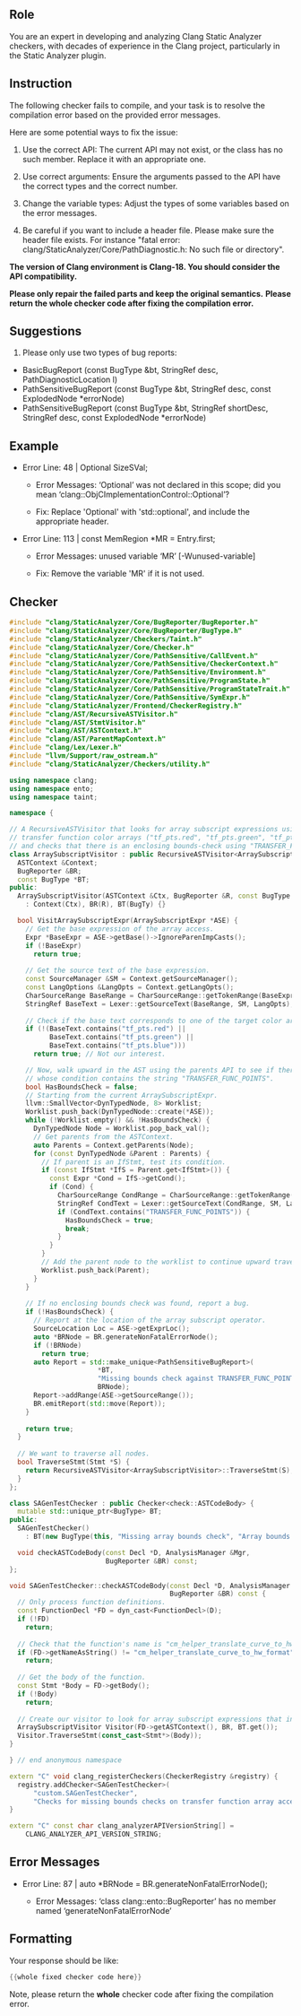 ## Role

You are an expert in developing and analyzing Clang Static Analyzer checkers, with decades of experience in the Clang project, particularly in the Static Analyzer plugin.

## Instruction

The following checker fails to compile, and your task is to resolve the compilation error based on the provided error messages.

Here are some potential ways to fix the issue:

1. Use the correct API: The current API may not exist, or the class has no such member. Replace it with an appropriate one.

2. Use correct arguments: Ensure the arguments passed to the API have the correct types and the correct number.

3. Change the variable types: Adjust the types of some variables based on the error messages.

4. Be careful if you want to include a header file. Please make sure the header file exists. For instance "fatal error: clang/StaticAnalyzer/Core/PathDiagnostic.h: No such file or directory".

**The version of Clang environment is Clang-18. You should consider the API compatibility.**

**Please only repair the failed parts and keep the original semantics.**
**Please return the whole checker code after fixing the compilation error.**

## Suggestions

1. Please only use two types of bug reports:
  - BasicBugReport (const BugType &bt, StringRef desc, PathDiagnosticLocation l)
  - PathSensitiveBugReport (const BugType &bt, StringRef desc, const ExplodedNode *errorNode)
  - PathSensitiveBugReport (const BugType &bt, StringRef shortDesc, StringRef desc, const ExplodedNode *errorNode)

## Example

- Error Line: 48 |   Optional<DefinedOrUnknownSVal> SizeSVal; 

  - Error Messages: ‘Optional’ was not declared in this scope; did you mean ‘clang::ObjCImplementationControl::Optional’? 

  - Fix: Replace 'Optional<DefinedOrUnknownSVal>' with 'std::optional<DefinedOrUnknownSVal>', and include the appropriate header. 

- Error Line: 113 |     const MemRegion *MR = Entry.first;

    - Error Messages: unused variable ‘MR’ [-Wunused-variable]

    - Fix: Remove the variable 'MR' if it is not used.

## Checker

```cpp
#include "clang/StaticAnalyzer/Core/BugReporter/BugReporter.h"
#include "clang/StaticAnalyzer/Core/BugReporter/BugType.h"
#include "clang/StaticAnalyzer/Checkers/Taint.h"
#include "clang/StaticAnalyzer/Core/Checker.h"
#include "clang/StaticAnalyzer/Core/PathSensitive/CallEvent.h"
#include "clang/StaticAnalyzer/Core/PathSensitive/CheckerContext.h"
#include "clang/StaticAnalyzer/Core/PathSensitive/Environment.h"
#include "clang/StaticAnalyzer/Core/PathSensitive/ProgramState.h"
#include "clang/StaticAnalyzer/Core/PathSensitive/ProgramStateTrait.h"
#include "clang/StaticAnalyzer/Core/PathSensitive/SymExpr.h"
#include "clang/StaticAnalyzer/Frontend/CheckerRegistry.h"
#include "clang/AST/RecursiveASTVisitor.h"
#include "clang/AST/StmtVisitor.h"
#include "clang/AST/ASTContext.h"
#include "clang/AST/ParentMapContext.h"
#include "clang/Lex/Lexer.h"
#include "llvm/Support/raw_ostream.h"
#include "clang/StaticAnalyzer/Checkers/utility.h"

using namespace clang;
using namespace ento;
using namespace taint;

namespace {

// A RecursiveASTVisitor that looks for array subscript expressions using one of the
// transfer function color arrays ("tf_pts.red", "tf_pts.green", "tf_pts.blue")
// and checks that there is an enclosing bounds-check using "TRANSFER_FUNC_POINTS".
class ArraySubscriptVisitor : public RecursiveASTVisitor<ArraySubscriptVisitor> {
  ASTContext &Context;
  BugReporter &BR;
  const BugType *BT;
public:
  ArraySubscriptVisitor(ASTContext &Ctx, BugReporter &R, const BugType *BugTy)
    : Context(Ctx), BR(R), BT(BugTy) {}

  bool VisitArraySubscriptExpr(ArraySubscriptExpr *ASE) {
    // Get the base expression of the array access.
    Expr *BaseExpr = ASE->getBase()->IgnoreParenImpCasts();
    if (!BaseExpr)
      return true;
    
    // Get the source text of the base expression.
    const SourceManager &SM = Context.getSourceManager();
    const LangOptions &LangOpts = Context.getLangOpts();
    CharSourceRange BaseRange = CharSourceRange::getTokenRange(BaseExpr->getSourceRange());
    StringRef BaseText = Lexer::getSourceText(BaseRange, SM, LangOpts);
    
    // Check if the base text corresponds to one of the target color arrays.
    if (!(BaseText.contains("tf_pts.red") ||
          BaseText.contains("tf_pts.green") ||
          BaseText.contains("tf_pts.blue")))
      return true; // Not our interest.

    // Now, walk upward in the AST using the parents API to see if there is any IfStmt
    // whose condition contains the string "TRANSFER_FUNC_POINTS".
    bool HasBoundsCheck = false;
    // Starting from the current ArraySubscriptExpr.
    llvm::SmallVector<DynTypedNode, 8> Worklist;
    Worklist.push_back(DynTypedNode::create(*ASE));
    while (!Worklist.empty() && !HasBoundsCheck) {
      DynTypedNode Node = Worklist.pop_back_val();
      // Get parents from the ASTContext.
      auto Parents = Context.getParents(Node);
      for (const DynTypedNode &Parent : Parents) {
        // If parent is an IfStmt, test its condition.
        if (const IfStmt *IfS = Parent.get<IfStmt>()) {
          const Expr *Cond = IfS->getCond();
          if (Cond) {
            CharSourceRange CondRange = CharSourceRange::getTokenRange(Cond->getSourceRange());
            StringRef CondText = Lexer::getSourceText(CondRange, SM, LangOpts);
            if (CondText.contains("TRANSFER_FUNC_POINTS")) {
              HasBoundsCheck = true;
              break;
            }
          }
        }
        // Add the parent node to the worklist to continue upward traversal.
        Worklist.push_back(Parent);
      }
    }
    
    // If no enclosing bounds check was found, report a bug.
    if (!HasBoundsCheck) {
      // Report at the location of the array subscript operator.
      SourceLocation Loc = ASE->getExprLoc();
      auto *BRNode = BR.generateNonFatalErrorNode();
      if (!BRNode)
        return true;
      auto Report = std::make_unique<PathSensitiveBugReport>(
                      *BT,
                      "Missing bounds check against TRANSFER_FUNC_POINTS for transfer function array access",
                      BRNode);
      Report->addRange(ASE->getSourceRange());
      BR.emitReport(std::move(Report));
    }
    
    return true;
  }
  
  // We want to traverse all nodes.
  bool TraverseStmt(Stmt *S) {
    return RecursiveASTVisitor<ArraySubscriptVisitor>::TraverseStmt(S);
  }
};

class SAGenTestChecker : public Checker<check::ASTCodeBody> {
  mutable std::unique_ptr<BugType> BT;
public:
  SAGenTestChecker() 
    : BT(new BugType(this, "Missing array bounds check", "Array bounds error")) {}

  void checkASTCodeBody(const Decl *D, AnalysisManager &Mgr,
                        BugReporter &BR) const;
};

void SAGenTestChecker::checkASTCodeBody(const Decl *D, AnalysisManager &Mgr,
                                        BugReporter &BR) const {
  // Only process function definitions.
  const FunctionDecl *FD = dyn_cast<FunctionDecl>(D);
  if (!FD)
    return;
  
  // Check that the function's name is "cm_helper_translate_curve_to_hw_format"
  if (FD->getNameAsString() != "cm_helper_translate_curve_to_hw_format")
    return;
  
  // Get the body of the function.
  const Stmt *Body = FD->getBody();
  if (!Body)
    return;
  
  // Create our visitor to look for array subscript expressions that index transfer function arrays.
  ArraySubscriptVisitor Visitor(FD->getASTContext(), BR, BT.get());
  Visitor.TraverseStmt(const_cast<Stmt*>(Body));
}

} // end anonymous namespace

extern "C" void clang_registerCheckers(CheckerRegistry &registry) {
  registry.addChecker<SAGenTestChecker>(
      "custom.SAGenTestChecker", 
      "Checks for missing bounds checks on transfer function array accesses", "");
}

extern "C" const char clang_analyzerAPIVersionString[] =
    CLANG_ANALYZER_API_VERSION_STRING;

```

## Error Messages 

- Error Line: 87 |       auto *BRNode = BR.generateNonFatalErrorNode();

	- Error Messages: ‘class clang::ento::BugReporter’ has no member named ‘generateNonFatalErrorNode’



## Formatting 

Your response should be like: 

```cpp
{{whole fixed checker code here}}
```

Note, please return the **whole** checker code after fixing the compilation error.